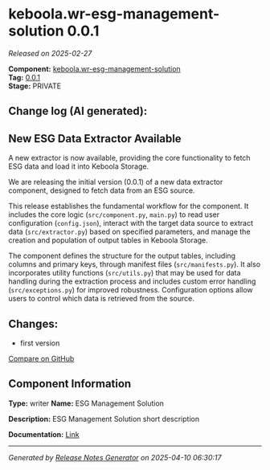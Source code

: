 #  keboola.wr-esg-management-solution 0.0.1

_Released on 2025-02-27_

**Component:** [keboola.wr-esg-management-solution](https://github.com/keboola/component-esg)  
**Tag:** [0.0.1](https://github.com/keboola/component-esg/releases/tag/0.0.1)  
**Stage:** PRIVATE


## Change log (AI generated):
## New ESG Data Extractor Available
A new extractor is now available, providing the core functionality to fetch ESG data and load it into Keboola Storage.

We are releasing the initial version (0.0.1) of a new data extractor component, designed to fetch data from an ESG source.

This release establishes the fundamental workflow for the component. It includes the core logic (`src/component.py`, `main.py`) to read user configuration (`config.json`), interact with the target data source to extract data (`src/extractor.py`) based on specified parameters, and manage the creation and population of output tables in Keboola Storage.

The component defines the structure for the output tables, including columns and primary keys, through manifest files (`src/manifests.py`). It also incorporates utility functions (`src/utils.py`) that may be used for data handling during the extraction process and includes custom error handling (`src/exceptions.py`) for improved robustness. Configuration options allow users to control which data is retrieved from the source.



## Changes:



- first version 



[Compare on GitHub](https://github.com/keboola/component-esg/compare/initial...0.0.1)



## Component Information
**Type:** writer
**Name:** ESG Management Solution

**Description:** ESG Management Solution short description


**Documentation:** [Link](https://github.com/keboola/component-esg/blob/master/README.md)



---
_Generated by [Release Notes Generator](https://github.com/keboola/release-notes-generator)
on 2025-04-10 06:30:17_
